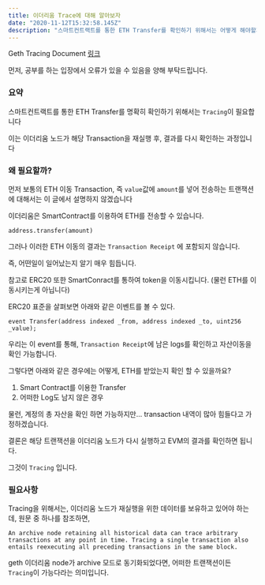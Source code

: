 ```yaml
---
title: 이더리움 Trace에 대해 알아보자
date: "2020-11-12T15:32:58.145Z"
description: "스마트컨트랙트를 통한 ETH Transfer를 확인하기 위해서는 어떻게 해야할까?"
---
```


Geth Tracing Document [링크](https://geth.ethereum.org/docs/dapp/tracing)


먼저, 공부를 하는 입장에서 오류가 있을 수 있음을 양해 부탁드립니다.

### 요약

스마트컨트랙트를 통한 ETH Transfer를 명확히 확인하기 위해서는 `Tracing`이 필요합니다

이는 이더리움 노드가 해당 Transaction을 재실행 후, 결과를 다시 확인하는 과정입니다

### 왜 필요할까?

먼저 보통의 ETH 이동 Transaction, 즉 `value`값에 `amount`를 넣어 전송하는 트랜잭션에 대해서는 이 글에서 설명하지 않겠습니다

이더리움은 SmartContract를 이용하여 ETH를 전송할 수 있습니다.

```solidity
address.transfer(amount)
```

그러나 이러한 ETH 이동의 결과는 `Transaction Receipt` 에 포함되지 않습니다.

즉, 어떤일이 일어났는지 알기 매우 힘듭니다.

참고로 ERC20 또한 SmartConract를 통하여 token을 이동시킵니다. (물런 ETH를 이동시키는게 아닙니다)

ERC20 표준을 살펴보면 아래와 같은 이벤트를 볼 수 있다.

```solidity
event Transfer(address indexed _from, address indexed _to, uint256 _value);
```

우리는 이 event를 통해, `Transaction Receipt`에 남은 logs를 확인하고 자산이동을 확인 가능합니다.
 

그렇다면 아래와 같은 경우에는 어떻게, ETH를 받았는지 확인 할 수 있을까요?

1. Smart Contract를 이용한 Transfer
2. 어떠한 Log도 남지 않은 경우

물런, 계정의 총 자산을 확인 하면 가능하지만... transaction 내역이 많아 힘들다고 가정하겠습니다.

결론은 해당 트랜잭션을 이더리움 노드가 다시 실행하고 EVM의 결과를 확인하면 됩니다.

그것이 `Tracing` 입니다.

### 필요사항

Tracing을 위해서는, 이더리움 노드가 재실행을 위한 데이터를 보유하고 있어야 하는데, 원문 중 하나를 참조하면,

`An archive node retaining all historical data can trace arbitrary transactions at any point in time. Tracing a single transaction also entails reexecuting all preceding transactions in the same block.`

geth 이더리움 node가 archive 모드로 동기화되었다면, 어떠한 트랜잭션이든 `Tracing`이 가능다라는 의미입니다.